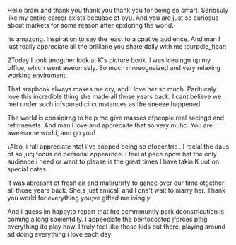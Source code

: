 Hello brain and thank you thank you thank you for being so smart. Seriosuly like my entire career exists becuase of oyu. And you are just so curiosus about markets for some reason after epxloring the world.

Its amazong. Inspiration to say the least to a cpative audience. And man I just really appreciate all the brilliane you share daily with me :purpole_hear:

2Today I took anogther look at K's picture book. I was lceaingn up my office, which went aweomsely. So much mroeognaized and very relaxing working enviroment,

That srapbook always makes me cry, and I love her so much. Paritucaly love this incredible thing she made all those years back. I cant believe we met under such infspured circumstances as the sneeze happened.

The world is consipirng to help me give masses ofpeople real sacingd and retirmenets. And man I love and apprecaite that so very muhc. You are aweesome world, and go you!

\\Also, i rall appreciate htat i've sopped being so efocentric . I reclal the daus of so ,ucj focus on personal appearnce. I feel at pece npow hat the only audience i need or want to please is the great times I have takin K uot on special dates. 

It was  abreasht of fresh air and matirurirty to gance over our time otgether all those years back. She;s just amical, and I cna't wait to marry her. Thank you world for everything you;ve gifted me ivingly

And I guess im happyto report that hte ocmmmuntiy park dconstricution is coming allong spelentdily. I appeeciate the beirtoccatop jfprces pttig everything ito play now. I truly feel like those kids out there, playing around ad doing everything i love each day
